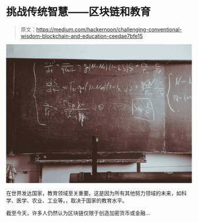 # 挑战传统智慧——区块链和教育

> 原文：<https://medium.com/hackernoon/challenging-conventional-wisdom-blockchain-and-education-ceedae7bfe15>

![](img/ad1f120e49e2513fae15ed2098a215a9.png)

在世界发达国家，教育领域至关重要。这是因为所有其他努力领域的未来，如科学、医学、农业、工业等。，取决于国家的教育水平。

截至今天，许多人仍然认为区块链仅限于创造加密货币或金融…